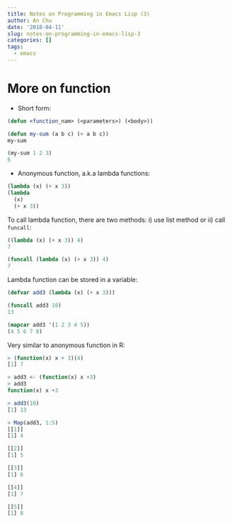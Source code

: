 ```yaml
---
title: Notes on Programming in Emacs Lisp (3)
author: An Chu
date: '2018-04-11'
slug: notes-on-programming-in-emacs-lisp-3
categories: []
tags:
  - emacs
---
```


# More on function

* Short form:

```lisp
(defun <function_nam> (<parameters>) (<body>))
```

```lisp
(defun my-sum (a b c) (+ a b c))
my-sum

(my-sum 1 2 3)
6
```

* Anonymous function, a.k.a lambda functions:

```lisp
(lambda (x) (+ x 3))
(lambda
  (x)
  (+ x 3))
```

To call lambda function, there are two methods: i) use list method or ii) call
`funcall`:

```lisp
((lambda (x) (+ x 3)) 4)
7

(funcall (lambda (x) (+ x 3)) 4)
7
```

Lambda function can be stored in a variable:

```lisp
(defvar add3 (lambda (x) (+ x 3)))

(funcall add3 10)
13

(mapcar add3 '(1 2 3 4 5))
(4 5 6 7 8)
```

Very similar to anonymous function in R:

```r
> (function(x) x + 3)(4)
[1] 7

> add3 <- (function(x) x +3)
> add3
function(x) x +3

> add3(10)
[1] 13

> Map(add3, 1:5)
[[1]]
[1] 4

[[2]]
[1] 5

[[3]]
[1] 6

[[4]]
[1] 7

[[5]]
[1] 8
```
